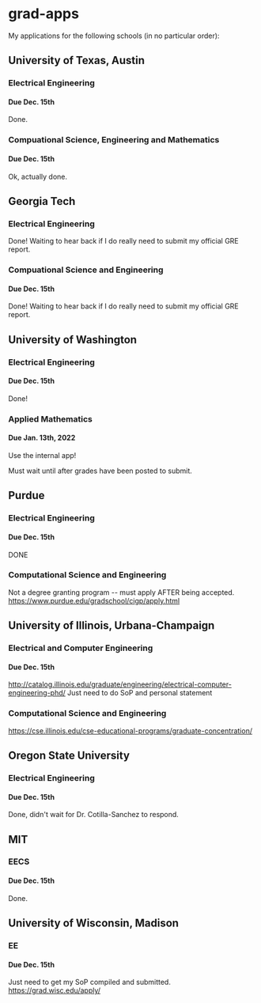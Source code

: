 # grad-apps
My applications for the following schools (in no particular order):

## University of Texas, Austin
### Electrical Engineering
#### Due Dec. 15th
Done.

### Compuational Science, Engineering and Mathematics
#### Due Dec. 15th
Ok, actually done.


## Georgia Tech
### Electrical Engineering
Done!
Waiting to hear back if I do really need to submit my official GRE report.


### Compuational Science and Engineering
#### Due Dec. 15th
Done!
Waiting to hear back if I do really need to submit my official GRE report.

## University of Washington
### Electrical Engineering
#### Due Dec. 15th
Done!

### Applied Mathematics
#### Due Jan. 13th, 2022
Use the internal app!

Must wait until after grades have been posted to submit.

## Purdue
### Electrical Engineering
#### Due Dec. 15th
DONE

### Computational Science and Engineering
Not a degree granting program -- must apply AFTER being accepted.
https://www.purdue.edu/gradschool/cigp/apply.html

## University of Illinois, Urbana-Champaign
### Electrical and Computer Engineering
#### Due Dec. 15th
http://catalog.illinois.edu/graduate/engineering/electrical-computer-engineering-phd/
Just need to do SoP and personal statement

### Computational Science and Engineering
https://cse.illinois.edu/cse-educational-programs/graduate-concentration/

## Oregon State University
### Electrical Engineering
#### Due Dec. 15th
Done, didn't wait for Dr. Cotilla-Sanchez to respond.

## MIT
### EECS
#### Due Dec. 15th
Done.

## University of Wisconsin, Madison
### EE
#### Due Dec. 15th
Just need to get my SoP compiled and submitted.
https://grad.wisc.edu/apply/
